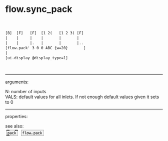 # flow.sync_pack

```


[B]  [F]   [F]  [1 2(   [1 2 3( [F]
|    |     |    |       |       |
|    |     |.   |       |       |..
[flow.pack' 3 0 0 ABC {w=20}       ]
|
[ui.display @display_type=1]

            
```
---
arguments:

N: number of inputs<br>
VALS: default values for all inlets. If not enough default
            values given it sets to 0<br>

---
properties:


see also:<br>
![pack](img/object_pack.png)
![flow.pack](img/object_flow.pack.png)
